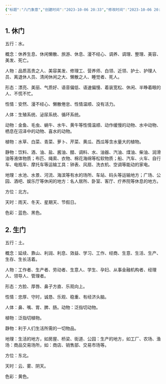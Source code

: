 ```yaml
---
{"标题":"八门象意","创建时间":"2023-10-06 20:33","修改时间":"2023-10-06 20:33","tags":["奇门遁甲","术语"],"备注":null,"其他":null,"dg-publish":true,"permalink":"/卢曼卡片盒/术语库/奇门遁甲术语/八门象意/","dgPassFrontmatter":true}
---
```


## 1. 休门 

五行：水。

概念：休养生息、休闲懒散、旅游、休息、漫不经心、调养、调理、整理、美容、美发、死亡。

人物：品质高贵之人、美容美发、修理工、营养师、白领、近领、护士、护理人员、离退休人员、清闲休闲之大、懒散之人、睡觉者、死人。

形态：漂亮、美丽、气质好、语音偏低、语速偏慢、着装宽松、休闲、半睁着眼的人、不慌不忙。

性情：安然、漫不经心、懒散倦怠、性情温顺、没有活力。

人体：生殖系统、泌尿系统、循环系统。

动物：金鱼、毛虫、蜗牛、水牛、黄牛等性情温顺、动作缓慢的动物、水中动物、栖息在沼泽中的动物、喜水的动物。

植物：水草、白菜、青菜、萝卜、芹菜、黄瓜、西瓜等含水量大的植物。

静物：饮料、酒、油、盐、酱油、醋、调料、水、油器、汽油、煤油、柴油、润滑油等液体物质；布匹、绳索、衣物、棉花海绵等松软物质；船、汽车、火车、自行车、电瓶车、摩托车等运输工具：钟表、风扇、洗衣机、空调等能动的家电。

地理：水池、水景、河流、海滨等有水的场所、车站、码头等运输地方；广场、公园、酒吧、娱乐厅等休闲的地方：名人居所、卧室、客厅、疗养院等休息的地方。

方位：北方。

天时：雨天、冬天、星期天、节假日。

色彩：蓝色、黑色。

## 2. 生门 

五行：土。

概念：延续、靠山、利润、利息、效益、学习、工作、经商、生意、生活、生产、生存、生长活着。

人物：工作者、生产者、劳动者、生意人、学生、孕妇、从事金融机构者、经理人、领导人、管理者。

形态：方脸、厚唇、鼻子方直、乐观向上。

性情：忠厚、守时，诚恳、乐观、稳重、有经济头脑。

人体：鼻、嘴、胃、脾、肠。动物：泛指切动物。

植物：泛指切植物。

静物：利于人们生活所需的一切物品。

地理：生活的地方，如房屋、桥梁、街道、公园：生产的地方，如工厂、农场、渔场：商品交易场所，如：商店、销售部、交易市场等。

方位：东北。

天时：云、雾、阴天。

色彩：黄色。